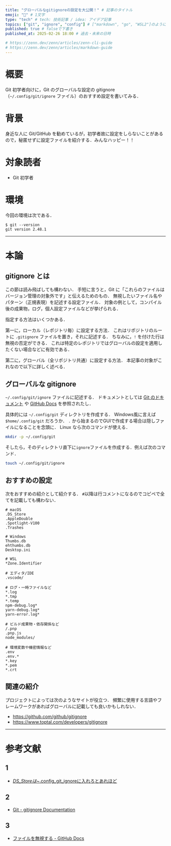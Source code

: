 ```yaml
---
title: "グローバルなgitignoreの設定を大公開！" # 記事のタイトル
emoji: "🔧" # 1文字
type: "tech" # tech: 技術記事 / idea: アイデア記事
topics: ["git", "ignore", "config"] # ["markdown", "go", "WSL2"]のように５つまで，go と golang は同じ
published: true # falseで下書き
published_at: 2025-02-26 18:00 # 過去・未来の日時

# https://zenn.dev/zenn/articles/zenn-cli-guide
# https://zenn.dev/zenn/articles/markdown-guide
---
```


# 概要

Git 初学者向けに，Git のグローバルな設定の gitignore （`~/.config/git/ignore` ファイル）のおすすめ設定を書いてみる．

# 背景

身近な人に Git/GitHub を勧めているが，初学者故に設定をしらないことがあるので，秘匿せずに設定ファイルを紹介する．みんなハッピー！！

# 対象読者

- Git 初学者

# 環境

今回の環境は次である．

```fish:terminal
$ git --version
git version 2.48.1
```

---

# 本論

## gitignore とは

この節は読み飛ばしても構わない．
手短に言うと，Git に「これらのファイルはバージョン管理の対象外です」と伝えるためのもの．
無視したいファイル名やパターン（正規表現）を記述する設定ファイル．
対象の例として，コンパイル後の成果物，ログ，個人設定ファイルなどが挙げられる．

指定する方法はいくつかある．

第一に，ローカル（レポジトリ毎）に設定する方法．
これはリポジトリのルートに `.gitignore` ファイルを置き，それに記述する．
ちなみに，`!` を付けた行は無視の否定ができる．
これは特定のレポジトリではグローバルの設定を適用したくない場合などに有効である．

第二に，グローバル（全リポジトリ共通）に設定する方法．
本記事の対象がこれなので以下に詳しく述べる．

## グローバルな gitignore

`~/.config/git/ignore` ファイルに記述する．
ドキュメントとしては [Git のドキュメント](#2) や [GitHub Docs](#3) を参照されたし．

具体的には `~/.config/git` ディレクトリを作成する．
Windows風に言えば `$home/.config/git` だろうか．
`.` から始まるのでGUIで作成する場合は隠しファイルになることを念頭に．
Linux なら次のコマンドが使える．

```bash
mkdir -p ~/.config/git
```

そしたら，そのディレクトリ直下に`ignore`ファイルを作成する．例えば次のコマンド．

```bash
touch ~/.config/git/ignore
```

## おすすめの設定

次をおすすめの紹介として紹介する．
`#`以降は行コメントになるのでコピペで全てを記載しても構わない．

```gitignore
# macOS
.DS_Store
.AppleDouble
.Spotlight-V100
.Trashes

# Windows
Thumbs.db
ehthumbs.db
Desktop.ini

# WSL
*Zone.Identifier

# エディタ/IDE
.vscode/

# ログ・一時ファイルなど
*.log
*.tmp
*.temp
npm-debug.log*
yarn-debug.log*
yarn-error.log*

# ビルド成果物・依存関係など
/.pnp
.pnp.js
node_modules/

# 環境変数や機密情報など
.env
.env.*
*.key
*.pem
*.crt
```

## 関連の紹介

プロジェクトによっては次のようなサイトが役立つ．
頻繁に使用する言語やフレームワークがあればグローバルに記載しても良いかもしれない．

- https://github.com/github/gitignore
- https://www.toptal.com/developers/gitignore

---

# 参考文献

## 1

- [_DS_Storeは~_.config_git_ignoreに入れろとあれほど](https://zenn.dev/thousanda/articles/5c7dcd8d6bd9bd#%E4%B8%BB%E5%BC%B5)

## 2

- [Git - gitignore Documentation](https://git-scm.com/docs/gitignore)

## 3

- [ファイルを無視する - GitHub Docs](https://docs.github.com/ja/get-started/getting-started-with-git/ignoring-files)
